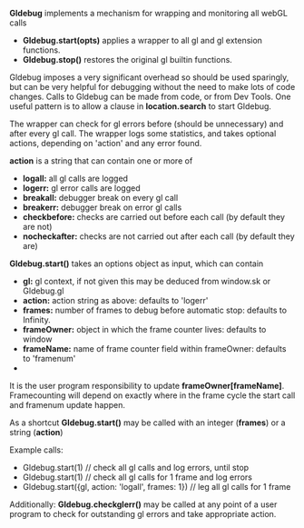  __Gldebug__ implements a mechanism for wrapping and monitoring all webGL calls
 * __Gldebug.start(opts)__ applies a wrapper to all gl and gl extension functions.
 * __Gldebug.stop()__ restores the original gl builtin functions.

Gldebug imposes a very significant overhead so should be used sparingly,
but can be very helpful for debugging without the need to make lots of code changes.
Calls to Gldebug can be made from code, or from Dev Tools.
One useful pattern is to allow a clause in __location.search__ to start Gldebug.

The wrapper can check for gl errors before (should be unnecessary) and after every gl call.
The wrapper logs some statistics, and takes optional actions, depending on 'action' and any error found.

 __action__ is a string that can contain one or more of
 *  __logall:__         all gl calls are logged
 *  __logerr:__         gl error calls are logged
 *  __breakall:__       debugger break on every gl call
 *  __breakerr:__       debugger break on error gl calls
 *  __checkbefore:__    checks are carried out before each call (by default they are not)
 *  __nocheckafter:__   checks are not carried out after each call (by default they are)

__Gldebug.start()__ takes an options object as input, which can contain
 *  __gl:__         gl context, if not given this may be deduced from window.sk or Gldebug.gl
 *  __action:__     action string as above: defaults to 'logerr'
 *  __frames:__     number of frames to debug before automatic stop: defaults to Infinity.
 *  __frameOwner:__ object in which the frame counter lives: defaults to window
 *  __frameName:__  name of frame counter field within frameOwner: defaults to 'framenum'
 *
 It is the user program responsibility to update __frameOwner[frameName]__.
 Framecounting will depend on exactly where in the frame cycle the start call and framenum update happen.

As a shortcut __Gldebug.start()__ may be called with an integer (__frames__) or a string (__action__)

Example calls:
 * Gldebug.start(1)                                     // check all gl calls and log errors, until stop
 * Gldebug.start(1)                                     // check all gl calls for 1 frame and log errors
 * Gldebug.start({gl, action: 'logall', frames: 1})     // leg all gl calls for 1 frame

Additionally: __Gldebug.checkglerr()__ may be called at any point of a user program
      to check for outstanding gl errors and take appropriate action.
